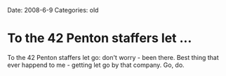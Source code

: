 Date: 2008-6-9
Categories: old

# To the 42 Penton staffers let ...

To the 42 Penton staffers let go: don't worry - been there. Best thing that ever happend to me - getting let go by that company.  Go, do.
